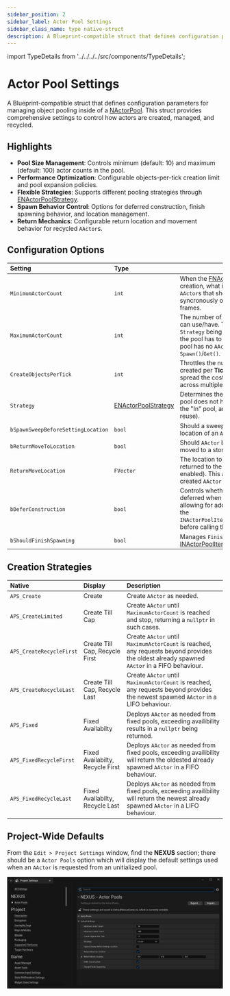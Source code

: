```yaml
---
sidebar_position: 2
sidebar_label: Actor Pool Settings
sidebar_class_name: type native-struct
description: A Blueprint-compatible struct that defines configuration parameters for managing object pooling inside of a NActorPool.
---
```


import TypeDetails from '../../../../src/components/TypeDetails';

# Actor Pool Settings

<TypeDetails icon="native-struct" base="UStruct" type="FNActorPoolSettings" typeExtra="" headerFile="NexusActorPools/Public/NActorPoolSettings.h" />

A Blueprint-compatible struct that defines configuration parameters for managing object pooling inside of a [NActorPool](actor-pool.md). This struct provides comprehensive settings to control how actors are created, managed, and recycled.

## Highlights

- **Pool Size Management**: Controls minimum (default: 10) and maximum (default: 100) actor counts in the pool.
- **Performance Optimization**: Configurable objects-per-tick creation limit and pool expansion policies.
- **Flexible Strategies**: Supports different pooling strategies through [ENActorPoolStrategy](#creation-strategies).
- **Spawn Behavior Control**: Options for deferred construction, finish spawning behavior, and location management.
- **Return Mechanics**: Configurable return location and movement behavior for recycled `AActor`s.

## Configuration Options

| Setting  | Type | Description | Default |
| :-- | :-- | --- | :-- |
| `MinimumActorCount` | `int` | When the [FNActorPool](actor-pool.md) is being filled during creation, what is the number of prewarmed `AActor`s that should be created, either syncronously or divided across a number of frames. | `10` |
| `MaximumActorCount` | `int` | The number of pooled `AActor`s that a pool can use/have. This is tied more to the `Strategy` being used for what happens when the pool has to create new `AActor`s when the pool has no `AActor`s available to `Spawn()`/`Get()`. | `100` |
| `CreateObjectsPerTick` | `int` | Throttles the number of `AActor`s that can be created per **Tick**. This can be useful to spread the cost of warming a pool up across multiple frames (-1 for unlimited). | `-1` |
| `Strategy` | [ENActorPoolStrategy](#creation-strategies) | Determines the approach taken when the pool does not have any `AActor` remaining in the "In" pool, and needs to create one (or reuse). | `APS_Create` |
| `bSpawnSweepBeforeSettingLocation` | `bool` | Should a sweep be done when setting the location of an `AActor` being spawned. | `false` |
| `bReturnMoveToLocation` | `bool` | Should `AActor` being returned to the pool be moved to a storage location? | `true` |
| `ReturnMoveLocation` | `FVector` | The location to move an `AActor` when it is returned to the pool for later reuse (if enabled). This also gets applied to newly created `AActor` as well.  | `(0,0,0)` |
| `bDeferConstruction` | `bool` | Controls whether `AActor` construction is deferred when creating new `AActor`s; allowing for additional calls to be made to the `INActorPoolItem::OnDeferredConstruction()` before calling the `AActor`s `FinishSpawning()`. | `true` | 
| `bShouldFinishSpawning` | `bool` | Manages `FinishSpawning()` calls for non-[INActorPoolItem](actor-pool-item.md) `AActors`. | `true` |

## Creation Strategies

| Native | Display | Description |
| :-- | :-- | :-- |
| `APS_Create` | Create | Create `AActor` as needed. | 
| `APS_CreateLimited` | Create Till Cap | Create `AActor` until `MaximumActorCount` is reached and stop, returning a `nullptr` in such cases. |
| `APS_CreateRecycleFirst` | Create Till Cap, Recycle First | Create `AActor` until `MaximumActorCount` is reached, any requests beyond provides the oldest already spawned `AActor` in a FIFO behaviour. | 
| `APS_CreateRecycleLast` | Create Till Cap, Recycle Last | Create `AActor` until `MaximumActorCount` is reached, any requests beyond provides the newest spawned `AActor` in a LIFO behaviour. | 
| `APS_Fixed` | Fixed Availabilty | Deploys `AActor` as needed from fixed pools, exceeding availibility results in a `nullptr` being returned.| 
| `APS_FixedRecycleFirst` | Fixed Availabilty, Recycle First | Deploys `AActor` as needed from fixed pools, exceeding availibility will return the oldested already spawned `AActor` in a FIFO behaviour. |
| `APS_FixedRecycleLast` | Fixed Availabilty, Recycle Last | Deploys `AActor` as needed from fixed pools, exceeding availibility will return the newest already spawned `AActor` in a LIFO behaviour. |

## Project-Wide Defaults

From the `Edit > Project Settings` window, find the **NEXUS** section; there should be a `Actor Pools` option which will display the default settings used when an `AActor` is requested from an unitialized pool.

![NActorPools](actor-pool-settings.webp)